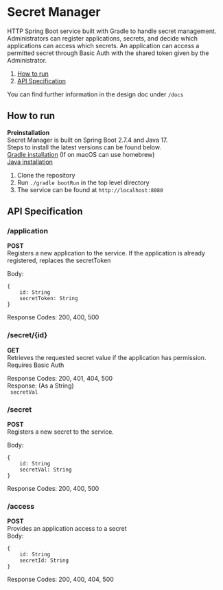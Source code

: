 # Secret Manager
HTTP Spring Boot service built with Gradle to handle secret management. Administrators can register applications, secrets, and decide which applications can access which secrets. An application can access a permitted secret through Basic Auth with the shared token given by the Administrator.   

1. [How to run](#how-to-run)
2. [API Specification](#api-specification)

You can find further information in the design doc under `/docs`

## How to run
**Preinstallation**  
Secret Manager is built on Spring Boot 2.7.4 and Java 17.  
Steps to install the latest versions can be found below.   
[Gradle installation](https://gradle.org/install/) (If on macOS can use homebrew)  
[Java installation](https://www.oracle.com/java/technologies/downloads/)

1. Clone the repository
2. Run `./gradle bootRun` in the top level directory
3. The service can be found at `http://localhost:8080`

## API Specification
### /application
**POST**  
Registers a new application to the service. If the application is already registered, replaces the secretToken  

Body:
```
{  
    id: String  
    secretToken: String  
}  
```
Response Codes: 200, 400, 500

### /secret/{id}
**GET**  
Retrieves the requested secret value if the application has permission. Requires Basic Auth

Response Codes: 200, 401, 404, 500  
Response: (As a String)   
``` secretVal```

### /secret
**POST**  
Registers a new secret to the service.

Body:
```
{  
    id: String  
    secretVal: String  
}  
```


Response Codes: 200, 400, 500

### /access
**POST**  
Provides an application access to a secret  
Body:

```
{
    id: String
    secretId: String
}
```

Response Codes: 200, 400, 404, 500
